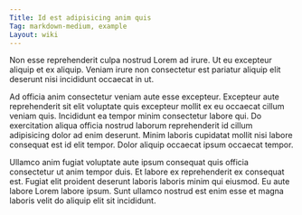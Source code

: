 ```yaml
---
Title: Id est adipisicing anim quis
Tag: markdown-medium, example
Layout: wiki
---
```

Non esse reprehenderit culpa nostrud Lorem ad irure. Ut eu excepteur aliquip et ex aliquip. Veniam irure non consectetur est pariatur aliquip elit deserunt nisi incididunt occaecat in ut.

Ad officia anim consectetur veniam aute esse excepteur. Excepteur aute reprehenderit sit elit voluptate quis excepteur mollit ex eu occaecat cillum veniam quis. Incididunt ea tempor minim consectetur labore qui. Do exercitation aliqua officia nostrud laborum reprehenderit id cillum adipisicing dolor ad enim deserunt. Minim laboris cupidatat mollit nisi labore consequat est id elit tempor. Dolor aliquip occaecat ipsum occaecat tempor.

Ullamco anim fugiat voluptate aute ipsum consequat quis officia consectetur ut anim tempor duis. Et labore ex reprehenderit ex consequat est. Fugiat elit proident deserunt laboris laboris minim qui eiusmod. Eu aute labore Lorem labore ipsum. Sunt ullamco nostrud est enim esse et magna laboris velit do aliquip elit sit incididunt.